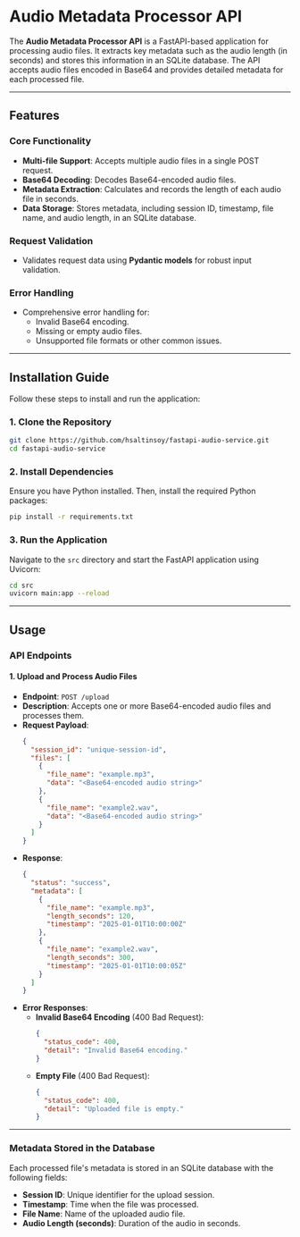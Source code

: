 # Audio Metadata Processor API

The **Audio Metadata Processor API** is a FastAPI-based application for processing audio files. It extracts key metadata such as the audio length (in seconds) and stores this information in an SQLite database. The API accepts audio files encoded in Base64 and provides detailed metadata for each processed file.

---

## Features

### Core Functionality
- **Multi-file Support**: Accepts multiple audio files in a single POST request.
- **Base64 Decoding**: Decodes Base64-encoded audio files.
- **Metadata Extraction**: Calculates and records the length of each audio file in seconds.
- **Data Storage**: Stores metadata, including session ID, timestamp, file name, and audio length, in an SQLite database.

### Request Validation
- Validates request data using **Pydantic models** for robust input validation.

### Error Handling
- Comprehensive error handling for:
  - Invalid Base64 encoding.
  - Missing or empty audio files.
  - Unsupported file formats or other common issues.

---

## Installation Guide

Follow these steps to install and run the application:

### 1. Clone the Repository
```bash
git clone https://github.com/hsaltinsoy/fastapi-audio-service.git
cd fastapi-audio-service
```

### 2. Install Dependencies
Ensure you have Python installed. Then, install the required Python packages:
```bash
pip install -r requirements.txt
```

### 3. Run the Application
Navigate to the `src` directory and start the FastAPI application using Uvicorn:
```bash
cd src
uvicorn main:app --reload
```

---

## Usage

### API Endpoints

#### 1. **Upload and Process Audio Files**
- **Endpoint**: `POST /upload`
- **Description**: Accepts one or more Base64-encoded audio files and processes them.
- **Request Payload**:
  ```json
  {
    "session_id": "unique-session-id",
    "files": [
      {
        "file_name": "example.mp3",
        "data": "<Base64-encoded audio string>"
      },
      {
        "file_name": "example2.wav",
        "data": "<Base64-encoded audio string>"
      }
    ]
  }
  ```
- **Response**:
  ```json
  {
    "status": "success",
    "metadata": [
      {
        "file_name": "example.mp3",
        "length_seconds": 120,
        "timestamp": "2025-01-01T10:00:00Z"
      },
      {
        "file_name": "example2.wav",
        "length_seconds": 300,
        "timestamp": "2025-01-01T10:00:05Z"
      }
    ]
  }
  ```
- **Error Responses**:
  - **Invalid Base64 Encoding** (400 Bad Request):
    ```json
    {
      "status_code": 400,
      "detail": "Invalid Base64 encoding."
    }
    ```
  - **Empty File** (400 Bad Request):
    ```json
    {
      "status_code": 400,
      "detail": "Uploaded file is empty."
    }
    ```

---

### Metadata Stored in the Database

Each processed file's metadata is stored in an SQLite database with the following fields:

- **Session ID**: Unique identifier for the upload session.
- **Timestamp**: Time when the file was processed.
- **File Name**: Name of the uploaded audio file.
- **Audio Length (seconds)**: Duration of the audio in seconds.
